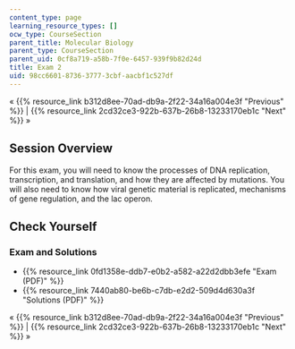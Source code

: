 ```yaml
---
content_type: page
learning_resource_types: []
ocw_type: CourseSection
parent_title: Molecular Biology
parent_type: CourseSection
parent_uid: 0cf8a719-a58b-7f0e-6457-939f9b82d24d
title: Exam 2
uid: 98cc6601-8736-3777-3cbf-aacbf1c527df
---
```


« {{% resource_link b312d8ee-70ad-db9a-2f22-34a16a004e3f "Previous" %}} | {{% resource_link 2cd32ce3-922b-637b-26b8-13233170eb1c "Next" %}} »

Session Overview
----------------

For this exam, you will need to know the processes of DNA replication, transcription, and translation, and how they are affected by mutations. You will also need to know how viral genetic material is replicated, mechanisms of gene regulation, and the lac operon.

Check Yourself
--------------

### Exam and Solutions

*   {{% resource_link 0fd1358e-ddb7-e0b2-a582-a22d2dbb3efe "Exam (PDF)" %}}
*   {{% resource_link 7440ab80-be6b-c7db-e2d2-509d4d630a3f "Solutions (PDF)" %}}

« {{% resource_link b312d8ee-70ad-db9a-2f22-34a16a004e3f "Previous" %}} | {{% resource_link 2cd32ce3-922b-637b-26b8-13233170eb1c "Next" %}} »